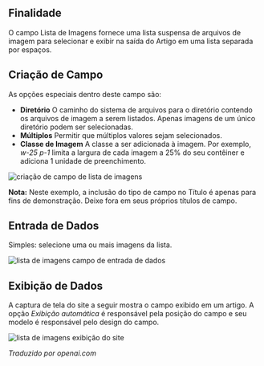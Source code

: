 <!-- Filename: J3.x:Adding_custom_fields/List_of_Images_Field / Display title: Lista de Campos de Imagens  -->

## Finalidade

O campo Lista de Imagens fornece uma lista suspensa de arquivos de imagem para selecionar e exibir na saída do Artigo em uma lista separada por espaços. 


## Criação de Campo

As opções especiais dentro deste campo são:

- **Diretório** O caminho do sistema de arquivos para o diretório contendo os arquivos de imagem a serem listados. Apenas imagens de um único diretório podem ser selecionadas.
- **Múltiplos** Permitir que múltiplos valores sejam selecionados.
- **Classe de Imagem** A classe a ser adicionada à imagem. Por exemplo, *w-25 p-1* limita a largura de cada imagem a 25% do seu contêiner e adiciona 1 unidade de preenchimento.

![criação de campo de lista de imagens](../../../en/images/fields/fields-list-of-images-edit.png)

**Nota:** Neste exemplo, a inclusão do tipo de campo no Título é apenas para fins de demonstração. Deixe fora em seus próprios títulos de campo.

## Entrada de Dados

Simples: selecione uma ou mais imagens da lista.

![lista de imagens campo de entrada de dados](../../../en/images/fields/fields-list-of-images-data-entry.png)

## Exibição de Dados

A captura de tela do site a seguir mostra o campo exibido em um artigo. A opção *Exibição automática* é responsável pela posição do campo e seu modelo é responsável pelo design do campo.

![lista de imagens exibição do site](../../../en/images/fields/fields-list-of-images-site.png)

*Traduzido por openai.com*

